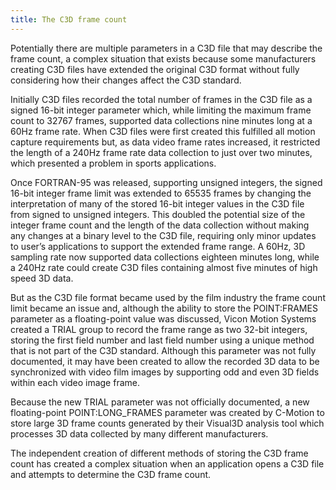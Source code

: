 ```yaml
---
title: The C3D frame count
---
```


Potentially there are multiple parameters in a C3D file that may describe the frame count, a complex situation that exists because some manufacturers creating C3D files have extended the original C3D format without fully considering how their changes affect the C3D standard.

Initially C3D files recorded the total number of frames in the C3D file as a signed 16-bit integer parameter which, while limiting the maximum frame count to 32767 frames, supported data collections nine minutes long at a 60Hz frame rate.  When C3D files were first created this fulfilled all motion capture requirements but, as data video frame rates increased, it restricted the length of a 240Hz frame rate data collection to just over two minutes, which presented a problem in sports applications.

Once FORTRAN-95 was released, supporting unsigned integers, the signed 16-bit integer frame limit was extended to 65535 frames by changing the interpretation of many of the stored 16-bit integer values in the C3D file from signed to unsigned integers.  This doubled the potential size of the integer frame count and the length of the data collection without making any changes at a binary level to the C3D file, requiring only minor updates to user’s applications to support the extended frame range.  A 60Hz, 3D sampling rate now supported data collections eighteen minutes long, while a 240Hz rate could create C3D files containing almost five minutes of high speed 3D data.

But as the C3D file format became used by the film industry the frame count limit became an issue and, although the ability to store the POINT:FRAMES parameter as a floating-point value was discussed, Vicon Motion Systems created a TRIAL group to record the frame range as two 32-bit integers, storing the first field number and last field number using a unique method that is not part of the C3D standard.  Although this parameter was not fully documented, it may have been created to allow the recorded 3D data to be synchronized with video film images by supporting odd and even 3D fields within each video image frame.

Because the new TRIAL parameter was not officially documented, a new floating-point POINT:LONG_FRAMES parameter was created by C-Motion to store large 3D frame counts generated by their Visual3D analysis tool which processes 3D data collected by many different manufacturers.

The independent creation of different methods of storing the C3D frame count has created a complex situation when an application opens a C3D file and attempts to determine the C3D frame count.
